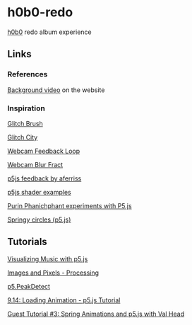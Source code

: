 # h0b0-redo
[h0b0](https://h0b0.me/) redo album experience

## Links
### References
[Background video](https://files.cargocollective.com/c597718/bbc_final_edit_lq.mov) on the website

### Inspiration
[Glitch Brush](https://www.openprocessing.org/sketch/736688)

[Glitch City](https://www.openprocessing.org/sketch/745534)

[Webcam Feedback Loop](https://glitch.com/~webcam-feedback-loop)

[Webcam Blur Fract](https://glitch.com/~webcam-blur-fract)

[p5js feedback by aferriss](https://editor.p5js.org/aferriss/sketches/ryK2RXZ7Q)

[p5js shader examples](https://github.com/aferriss)

[Purin Phanichphant experiments with P5.js](http://purin.co/Experiments-with-P5-js)

[Springy circles (p5.js)](https://codepen.io/valhead/pen/oLrqaN)

## Tutorials
[Visualizing Music with p5.js](https://therewasaguy.github.io/p5-music-viz/)

[Images and Pixels - Processing](https://processing.org/tutorials/pixels/)

[p5.PeakDetect](https://p5js.org/reference/#/p5.PeakDetect)

[9.14: Loading Animation - p5.js Tutorial](https://youtu.be/UWgDKtvnjIU)

[Guest Tutorial #3: Spring Animations and p5.js with Val Head](https://youtu.be/VWfXiSUDquw)
